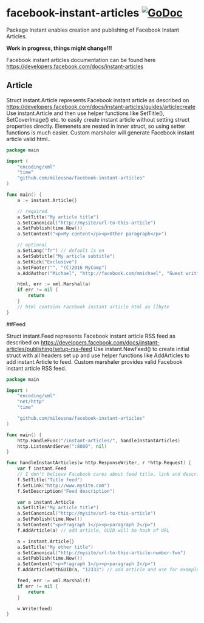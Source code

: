 # facebook-instant-articles [![GoDoc](https://godoc.org/github.com/mileusna/facebook-instant-articles?status.svg)](https://godoc.org/github.com/mileusna/facebook-instant-articles)

Package Instant enables creation and publishing of Facebook Instant Articles.

**Work in progress, things might change!!!**

Facebook instant articles documentation can be found here
https://developers.facebook.com/docs/instant-articles

## Article

Struct instant.Article represents Facebook instant article as described on
https://developers.facebook.com/docs/instant-articles/guides/articlecreate
Use instant.Article and then use helper functions like SetTitle(), SetCoverImage() etc.
to easily create instant article without setting struct properties directly. Elemenets are
nested in inner struct, so using setter functions is much easier. Custom marshaler will generate
Facebook instant article valid html..

```Go
package main

import (
	"encoding/xml"
	"time"
	"github.com/mileusna/facebook-instant-articles"
)

func main() {
	a := instant.Article{}

	// required
	a.SetTitle("My article title")
	a.SetCanonical("http://mysite/url-to-this-article")
	a.SetPublish(time.Now())
	a.SetContent("<p>My content</p><p>Other paragraph</p>")

	// optional
	a.SetLang("fr") // default is en
	a.SetSubtitle("My article subtitle")
	a.SetKick("Exclusive")
	a.SetFooter("", "(C)2016 MyComp")
	a.AddAuthor("Michael", "http://facebook.com/mmichael", "Guest writter")

	html, err := xml.Marshal(a)
	if err != nil {
		return
	}
    // html contains Facebook instant article html as []byte
}
```

##Feed

Struct instant.Feed represents Facebook instant article RSS feed as described on
https://developers.facebook.com/docs/instant-articles/publishing/setup-rss-feed
Use instant.NewFeed() to create initial struct with all headers set up and
use helper functions like AddArticles to add instant.Article to feed. Custom
marshaler provides valid Facebook instant article RSS feed.

```Go
package main

import (
	"encoding/xml"
	"net/http"
	"time"

	"github.com/mileusna/facebook-instant-articles"
)

func main() {
	http.HandleFunc("/instant-articles/", handleInstantArticles)
	http.ListenAndServe(":8080", nil)
}

func handleInstantArticles(w http.ResponseWriter, r *http.Request) {
	var f instant.Feed
	// I don't believe Facebook cares about feed title, link and description, but you can set them
	f.SetTitle("Title feed")
	f.SetLink("http://www.mysite.com")
	f.SetDescription("Feed description")

	var a instant.Article
	a.SetTitle("My article title")
	a.SetCanonical("http://mysite/url-to-this-article")
	a.SetPublish(time.Now())
	a.SetContent("<p>Pragraph 1</p><p>paragraph 2</p>")
	f.AddArticle(a) // add article, GUID will be hash of URL

	a = instant.Article{}
	a.SetTitle("My other title")
	a.SetCanonical("http://mysite/url-to-this-article-number-two")
	a.SetPublish(time.Now())
	a.SetContent("<p>Pragraph 1</p><p>paragraph 2</p>")
	f.AddArticleWithGUID(a, "12333") // add article and use for example mysql id as GUID

	feed, err := xml.Marshal(f)
	if err != nil {
		return
	}

	w.Write(feed)
}
```